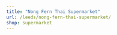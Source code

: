 ```yaml
---
title: "Nong Fern Thai Supermarket"
url: /leeds/nong-fern-thai-supermarket/
shop: supermarket
---
```

